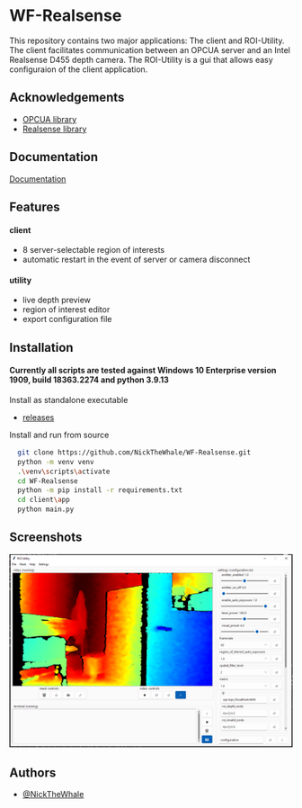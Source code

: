 
# WF-Realsense

This repository contains two major applications: The client and ROI-Utility. The client
facilitates communication between an OPCUA server and an Intel Realsense D455 depth 
camera. The ROI-Utility is a gui that allows easy configuraion of the client application. 

## Acknowledgements

 - [OPCUA library](https://github.com/FreeOpcUa/python-opcua.git)
 - [Realsense library](https://github.com/IntelRealSense/librealsense.git)


## Documentation

[Documentation](https://github.com/NickTheWhale/WF-Realsense/tree/main/docs)


## Features
#### client
- 8 server-selectable region of interests
- automatic restart in the event of server or camera disconnect
#### utility
- live depth preview
- region of interest editor
- export configuration file


## Installation
#### Currently all scripts are tested against Windows 10 Enterprise version 1909, build 18363.2274 and python 3.9.13
Install as standalone executable 

- [releases](https://github.com/NickTheWhale/WF-Realsense/releases)

Install and run from source
```bash
  git clone https://github.com/NickTheWhale/WF-Realsense.git
  python -m venv venv
  .\venv\scripts\activate
  cd WF-Realsense
  python -m pip install -r requirements.txt
  cd client\app
  python main.py
```
    
## Screenshots

![utility](fullscreen.jpg)


## Authors

- [@NickTheWhale](https://github.com/NickTheWhale)

